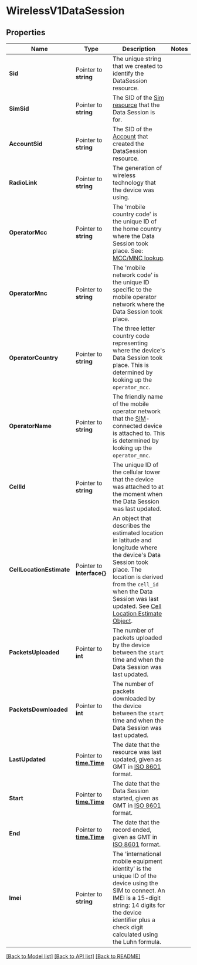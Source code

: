 # WirelessV1DataSession

## Properties

Name | Type | Description | Notes
------------ | ------------- | ------------- | -------------
**Sid** | Pointer to **string** | The unique string that we created to identify the DataSession resource. |
**SimSid** | Pointer to **string** | The SID of the [Sim resource](https://www.twilio.com/docs/iot/wireless/api/sim-resource) that the Data Session is for. |
**AccountSid** | Pointer to **string** | The SID of the [Account](https://www.twilio.com/docs/iam/api/account) that created the DataSession resource. |
**RadioLink** | Pointer to **string** | The generation of wireless technology that the device was using. |
**OperatorMcc** | Pointer to **string** | The 'mobile country code' is the unique ID of the home country where the Data Session took place. See: [MCC/MNC lookup](http://mcc-mnc.com/). |
**OperatorMnc** | Pointer to **string** | The 'mobile network code' is the unique ID specific to the mobile operator network where the Data Session took place. |
**OperatorCountry** | Pointer to **string** | The three letter country code representing where the device's Data Session took place. This is determined by looking up the `operator_mcc`. |
**OperatorName** | Pointer to **string** | The friendly name of the mobile operator network that the [SIM](https://www.twilio.com/docs/iot/wireless/api/sim-resource)-connected device is attached to. This is determined by looking up the `operator_mnc`. |
**CellId** | Pointer to **string** | The unique ID of the cellular tower that the device was attached to at the moment when the Data Session was last updated. |
**CellLocationEstimate** | Pointer to **interface{}** | An object that describes the estimated location in latitude and longitude where the device's Data Session took place. The location is derived from the `cell_id` when the Data Session was last updated. See [Cell Location Estimate Object](https://www.twilio.com/docs/iot/wireless/api/datasession-resource#cell-location-estimate-object).  |
**PacketsUploaded** | Pointer to **int** | The number of packets uploaded by the device between the `start` time and when the Data Session was last updated. |
**PacketsDownloaded** | Pointer to **int** | The number of packets downloaded by the device between the `start` time and when the Data Session was last updated. |
**LastUpdated** | Pointer to [**time.Time**](time.Time.md) | The date that the resource was last updated, given as GMT in [ISO 8601](https://www.iso.org/iso-8601-date-and-time-format.html) format. |
**Start** | Pointer to [**time.Time**](time.Time.md) | The date that the Data Session started, given as GMT in [ISO 8601](https://www.iso.org/iso-8601-date-and-time-format.html) format. |
**End** | Pointer to [**time.Time**](time.Time.md) | The date that the record ended, given as GMT in [ISO 8601](https://www.iso.org/iso-8601-date-and-time-format.html) format. |
**Imei** | Pointer to **string** | The 'international mobile equipment identity' is the unique ID of the device using the SIM to connect. An IMEI is a 15-digit string: 14 digits for the device identifier plus a check digit calculated using the Luhn formula. |

[[Back to Model list]](../README.md#documentation-for-models) [[Back to API list]](../README.md#documentation-for-api-endpoints) [[Back to README]](../README.md)


